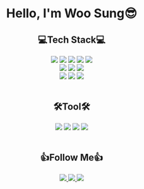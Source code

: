 <div align="center">
  <h1> Hello, I'm Woo Sung😎 </h1> 
</div>
<!-- <div align="center">
  <img src="https://github.com/rkddntjd7/rkddntjd7/assets/125332196/c619eefa-7271-404c-9a00-34e5bd4a5b68.gif">
</div> -->

<div align="center"> 
 
 <h2>💻Tech Stack💻</h2>
 <img src="https://img.shields.io/badge/Java-007396?style=flat&logo=java&logoColor=white"/>
 <img src="https://img.shields.io/badge/JavaScript-F7DF1E?style=flat&logo=JavaScript&logoColor=white"/>
<!--  <img src="https://img.shields.io/badge/jQuery-0769AD?style=flat&logo=jQuery&logoColor=white"/> -->
 <img src="https://img.shields.io/badge/HTML5-E34F26?style=flat&logo=html5&logoColor=white"/>
 <img src="https://img.shields.io/badge/CSS3-1572B6?style=flat&logo=CSS3&logoColor=white"/>
 <img src="https://img.shields.io/badge/Bootstrap-7952B3?style=flat&logo=Bootstrap&logoColor=white"/> 
 <br />
 <img src="https://img.shields.io/badge/Spring-6DB33F?style=flat&logo=Spring&logoColor=white"/>
 <img src="https://img.shields.io/badge/SpringBoot-6DB33F?style=flat&logo=SpringBoot&logoColor=white"/>
 <img src="https://img.shields.io/badge/MySQL-4479A1?style=flat&logo=MySQL&logoColor=white"/> <br />
 <img src="https://img.shields.io/badge/Git-F05032?style=flat&logo=Git&logoColor=white"/>
 <img src="https://img.shields.io/badge/GitHub-181717?style=flat&logo=GitHub&logoColor=white"/>
 <img src="https://img.shields.io/badge/Amazon AWS-232F3E?style=flat&logo=Amazon AWS&logoColor=white"/> 
 <br /> <br />
 
<h2>🛠Tool🛠</h2> 

<img src="https://img.shields.io/badge/IntelliJ IDEA-000000?style=flat&logo=IntelliJ IDEA&logoColor=white"/>
<img src="https://img.shields.io/badge/Eclipse IDE-2C2255?style=flat&logo=Eclipse IDE&logoColor=white"/>
<img src="https://img.shields.io/badge/Visual Studio Code-007ACC?style=flat&logo=Visual Studio Code&logoColor=white"/>
<img src="https://img.shields.io/badge/Slack-4A154B?style=flat&logo=Slack&logoColor=white"/>
<br /> <br />

<h2>👍Follow Me👍</h2> 

 <a href="https://velog.io/@rkddntjd7"> <img src="https://img.shields.io/badge/Velog-20C997?style=flat&logo=Velog&logoColor=white"/> </a>
 <a href="mailto:rkddntjd7@naver.com"> <img src="https://img.shields.io/badge/Mail-03C75A?style=flat&logo=Naver&logoColor=white"/> </a>
 <a href="https://www.instagram.com/wooo.___/"> <img src="https://img.shields.io/badge/Instagram-E4405f?style=flat&logo=Instagram&logoColor=white"/> </a>
 <!-- <a href="https://rkddntjd7.github.io/"> <img src="https://img.shields.io/badge/Portfolio-224099?style=flat&logo=Pandora&logoColor=white"/> </a> -->


</div>
